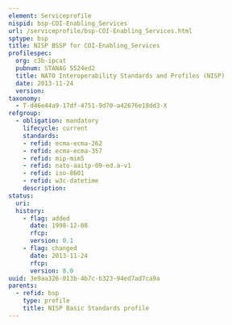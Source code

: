 ```yaml
---
element: Serviceprofile
nispid: bsp-COI-Enabling_Services
url: /serviceprofile/bsp-COI-Enabling_Services.html
sptype: bsp
title: NISP BSSP for COI-Enabling_Services
profilespec:
  org: c3b-ipcat
  pubnum: STANAG 5524ed2
  title: NATO Interoperability Standards and Profiles (NISP)
  date: 2013-11-24
  version: 
taxonomy:
  - T-d46e44a9-17df-4751-9d70-a42676e18dd3-X
refgroup:
  - obligation: mandatory
    lifecycle: current
    standards: 
    - refid: ecma-ecma-262
    - refid: ecma-ecma-357
    - refid: mip-mim5
    - refid: nato-aaitp-09-ed.a-v1
    - refid: iso-8601
    - refid: w3c-datetime
    description: 
status:
  uri: 
  history: 
    - flag: added
      date: 1998-12-08
      rfcp: 
      version: 0.1
    - flag: changed
      date: 2013-11-24
      rfcp: 
      version: 8.0
uuid: 3e9aa326-013b-4b7c-b323-94ed7ad7ca9a
parents:
  - refid: bsp
    type: profile
    title: NISP Basic Standards profile
---
```

